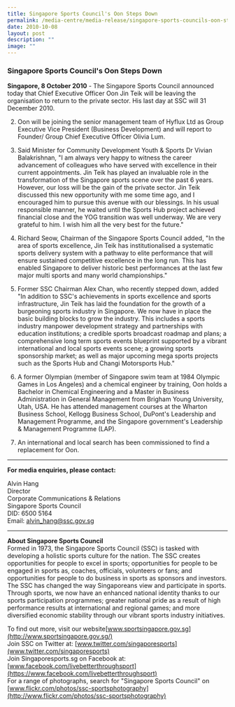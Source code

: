 ```yaml
---
title: Singapore Sports Council's Oon Steps Down
permalink: /media-centre/media-release/singapore-sports-councils-oon-steps-down/
date: 2010-10-08
layout: post
description: ""
image: ""
---
```

### **Singapore Sports Council's Oon Steps Down**

**Singapore, 8 October 2010** - The Singapore Sports Council announced today that Chief Executive Officer Oon Jin Teik will be leaving the organisation to return to the private sector. His last day at SSC will 31 December 2010.

2. Oon will be joining the senior management team of Hyflux Ltd as Group Executive Vice President (Business Development) and will report to Founder/ Group Chief Executive Officer Olivia Lum.

3. Said Minister for Community Development Youth & Sports Dr Vivian Balakrishnan, "I am always very happy to witness the career advancement of colleagues who have served with excellence in their current appointments. Jin Teik has played an invaluable role in the transformation of the Singapore sports scene over the past 6 years. However, our loss will be the gain of the private sector. Jin Teik discussed this new opportunity with me some time ago, and I encouraged him to pursue this avenue with our blessings. In his usual responsible manner, he waited until the Sports Hub project achieved financial close and the YOG transition was well underway. We are very grateful to him. I wish him all the very best for the future."

4. Richard Seow, Chairman of the Singapore Sports Council added, "In the area of sports excellence, Jin Teik has institutionalised a systematic sports delivery system with a pathway to elite performance that will ensure sustained competitive excellence in the long run. This has enabled Singapore to deliver historic best performances at the last few major multi sports and many world championships."

5. Former SSC Chairman Alex Chan, who recently stepped down, added "In addition to SSC's achievements in sports excellence and sports infrastructure, Jin Teik has laid the foundation for the growth of a burgeoning sports industry in Singapore. We now have in place the basic building blocks to grow the industry. This includes a sports industry manpower development strategy and partnerships with education institutions; a credible sports broadcast roadmap and plans; a comprehensive long term sports events blueprint supported by a vibrant international and local sports events scene; a growing sports sponsorship market; as well as major upcoming mega sports projects such as the Sports Hub and Changi Motorsports Hub."

6. A former Olympian (member of Singapore swim team at 1984 Olympic Games in Los Angeles) and a chemical engineer by training, Oon holds a Bachelor in Chemical Engineering and a Master in Business Administration in General Management from Brigham Young University, Utah, USA. He has attended management courses at the Wharton Business School, Kellogg Business School, DuPont's Leadership and Management Programme, and the Singapore government's Leadership & Management Programme (LAP).

7. An international and local search has been commissioned to find a replacement for Oon.

---

**For media enquiries, please contact:**
<br>

Alvin Hang<br>
Director<br>
Corporate Communications & Relations<br>
Singapore Sports Council<br>
DID: 6500 5164<br>
Email: [alvin_hang@ssc.gov.sg](mailto:alvin_hang@ssc.gov.sg)

---

**About Singapore Sports Council**<br>
Formed in 1973, the Singapore Sports Council (SSC) is tasked with developing a holistic sports culture for the nation. The SSC creates opportunities for people to excel in sports; opportunities for people to be engaged in sports as, coaches, officials, volunteers or fans; and opportunities for people to do business in sports as sponsors and investors. The SSC has changed the way Singaporeans view and participate in sports. Through sports, we now have an enhanced national identity thanks to our sports participation programmes; greater national pride as a result of high performance results at international and regional games; and more diversified economic stability through our vibrant sports industry initiatives.

To find out more, visit our website[www.sportsingapore.gov.sg](http://www.sportsingapore.gov.sg/)
<br>
Join SSC on Twitter at: [www.twitter.com/singaporesports](www.twitter.com/singaporesports)
<br>
Join Singaporesports.sg on Facebook at: [www.facebook.com/livebetterthroughsport](https://www.facebook.com/livebetterthroughsport)
<br>
For a range of photographs, search for "Singapore Sports Council" on [www.flickr.com/photos/ssc-sportsphotography](http://www.flickr.com/photos/ssc-sportsphotography)